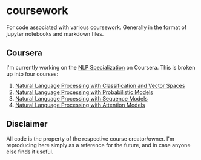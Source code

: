 # coursework
For code associated with various coursework. Generally in the format of jupyter notebooks and markdown files.

## Coursera
I'm currently working on the [NLP Specialization](https://www.coursera.org/specializations/natural-language-processing) on Coursera. This is broken up into four courses:
1. [Natural Language Processing with Classification and Vector Spaces](https://www.coursera.org/learn/classification-vector-spaces-in-nlp)
2. [Natural Language Processing with Probabilistic Models](https://www.coursera.org/learn/probabilistic-models-in-nlp)
3. [Natural Language Processing with Sequence Models](https://www.coursera.org/learn/sequence-models-in-nlp)
4. [Natural Language Processing with Attention Models](https://www.coursera.org/specializations/natural-language-processing#courses)

## Disclaimer
All code is the property of the respective course creator/owner. I'm reproducing here simply as a reference for the future, and in case anyone else finds it useful.